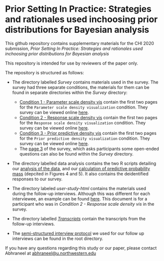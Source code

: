 # Prior Setting In Practice: Strategies and rationales used inchoosing prior distributions for Bayesian analysis


This github repository contains supplementary materials for the CHI 2020 submission, *Prior Setting In Practice: Strategies and rationales used inchoosing prior distributions for Bayesian analysis*

This repository is intended for use by reviewers of the paper only.

The repository is structured as follows: 
- The directory labelled *Survey* contains materials used in the survey. The survey had three separate conditions, the materials for them can be found in separate directories within the *Survey* directory:
	- [Condition 1 - Parameter scale density vis](https://github.com/abhsarma/interactive-prior-setting/tree/master/Survey/Condition_1_Parameter_scale_density_vis) contain the first two pages for the `Parameter scale density visualization` condition. They survey can be viewed online <a href="https://abhsarma.github.io/interactive-prior-setting/Survey/Condition_1_Parameter_scale_density_vis/0c-user-study-1.html" target="_blank">here</a>.
	- [Condition 2 - Response scale density vis](https://github.com/abhsarma/interactive-prior-setting/tree/master/Survey/Condition_2_Response_scale_density_vis)  contain the first two pages for the `Response scale density visualization` condition. They survey can be viewed online <a href="https://abhsarma.github.io/interactive-prior-setting/Survey/Condition_2_Response_scale_density_vis/1t-user-study-1.html" target="_blank">here</a>.
	- [Condition 3 - Prior predictive density vis](https://github.com/abhsarma/interactive-prior-setting/tree/master/Survey/Condition_3_Prior_predictive_density_vis)  contain the first two pages for the `Prior predictive density visualization` condition. They survey can be viewed online <a href="https://abhsarma.github.io/interactive-prior-setting/Survey/Condition_3_Prior_predictive_density_vis/2t-user-study-1.html" target="_blank">here</a>.
	- The [page 3](https://abhsarma.github.io/interactive-prior-setting/Survey/survey-pg3.pdf) of the survey, which asks participants some open-ended questions can also be found within the *Survey* directory.

- The directory labelled data analysis contains the two R scripts detailing our <a href="https://abhsarma.github.io/interactive-prior-setting/data-analysis/data-analysis.html" target="_blank">analysis of the data</a>, and our <a href="https://abhsarma.github.io/interactive-prior-setting/data-analysis/probability-mass-analysis.html" target="_blank">calculation of predictive probability mass</a> (depcited in Figures 4 and 5). It also contains the deidentified responses to our survey.

- The directory labeled *user-study-html* contains the materials used during the follow-up interviews. Although this was different for each interviewee, an example can be found <a href="https://abhsarma.github.io/interactive-prior-setting/user-study-html/1t-user-study.html" target="_blank">here</a>. This document is for a participant who was in *Condition 2 - Response scale density vis* in the survey.

- The directory labelled *[Transcripts](https://github.com/abhsarma/interactive-prior-setting/tree/master/Transcripts)* contain the transcripts from the follow-up interviews.

- The <a href="https://abhsarma.github.io/interactive-prior-setting/Semi-structured%20Interview%20protocol.pdf" target="_blank">semi-structured interview protocol</a> we used for our follow up interviews can be found in the root directory.

If you have any questions regarding this study or our paper, please contact Abhraneel at abhraneel@u.northwestern.edu


